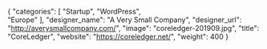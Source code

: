 {
   "categories": [
      "Startup",
      "WordPress",      
      "Europe"
   ],
   "designer_name": "A Very Small Company",
   "designer_url": "http://averysmallcompany.com/",
   "image": "coreledger-201909.jpg",
   "title": "CoreLedger",
   "website": "https://coreledger.net/",
   "weight": 400
}
